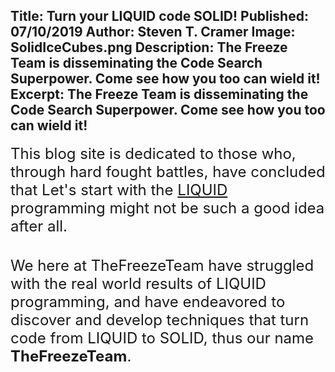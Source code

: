Title: Turn your LIQUID code SOLID!
Published: 07/10/2019
Author: Steven T. Cramer
Image: SolidIceCubes.png
Description: The Freeze Team is disseminating the Code Search Superpower. Come see how you too can wield it!
Excerpt: The Freeze Team is disseminating the Code Search Superpower. Come see how you too can wield it!
---
 <font size="5">
This blog site is dedicated to those who, through hard fought battles, have concluded that Let's start with the <a href="https://thefreezeteam.com/liquid/">LIQUID</a> programming might not be such a good idea after all.
</font> 
<br>
<br>
<br>
 <font size="5">
We here at TheFreezeTeam have struggled with the real world results of LIQUID programming, and have endeavored to discover and develop techniques that turn code from LIQUID to SOLID, thus our name <b>TheFreezeTeam</b>.
</font> 
